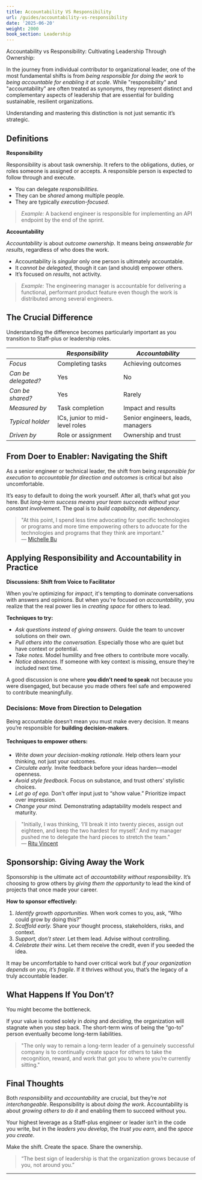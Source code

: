 ```yaml
---
title: Accountability VS Responsibility
url: /guides/accountability-vs-responsibility
date: '2025-06-20'
weight: 2000
book_section: Leadership
---
```


Accountability vs Responsibility: Cultivating Leadership Through Ownership:

In the journey from individual contributor to organizational leader, one of the most fundamental shifts is from *being responsible for doing the work* to *being accountable for enabling it at scale*. While "responsibility" and "accountability" are often treated as synonyms, they represent distinct and complementary aspects of leadership that are essential for building sustainable, resilient organizations.

Understanding and mastering this distinction is not just semantic it’s strategic.


## Definitions

**Responsibility**

Responsibility is about task ownership. It refers to the obligations, duties, or roles someone is assigned or accepts. A responsible person is expected to follow through and execute.

- You can delegate *responsibilities*.
- They can be *shared* among multiple people.
- They are typically *execution-focused*.

> _Example:_ A backend engineer is responsible for implementing an API endpoint by the end of the sprint.

**Accountability**

*Accountability* is about *outcome ownership*. It means being *answerable for results*, regardless of who does the work.

- Accountability is *singular* only one person is ultimately accountable.
- It *cannot be delegated*, though it can (and should) empower others.
- It’s focused on *results*, not activity.

> _Example:_ The engineering manager is accountable for delivering a functional, performant product feature even though the work is distributed among several engineers.

## The Crucial Difference

Understanding the difference becomes particularly important as you transition to Staff-plus or leadership roles.

|                       | *Responsibility*                            | *Accountability*                             |
|-----------------------|-----------------------------------------------|--------------------------------------------------|
| *Focus*           | Completing tasks                              | Achieving outcomes                               |
| *Can be delegated?* | Yes                                           | No                                               |
| *Can be shared?*    | Yes                                           | Rarely                                           |
| *Measured by*       | Task completion                               | Impact and results                               |
| *Typical holder*      | ICs, junior to mid-level roles                | Senior engineers, leads, managers                |
| *Driven by*           | Role or assignment                            | Ownership and trust                              |


## From Doer to Enabler: Navigating the Shift

As a senior engineer or technical leader, the shift from being *responsible for execution* to *accountable for direction and outcomes* is critical but also uncomfortable.

It’s easy to default to doing the work yourself. After all, that’s what got you here. But *long-term success means your team succeeds without your constant involvement.* The goal is to *build capability, not dependency*.

> "At this point, I spend less time advocating for specific technologies or programs and more time empowering others to advocate for the technologies and programs that they think are important."  
> — [Michelle Bu](https://staffeng.com/stories/michelle-bu)


## Applying Responsibility and Accountability in Practice

**Discussions: Shift from Voice to Facilitator**

When you're optimizing for *impact*, it's tempting to dominate conversations with answers and opinions. But when you're focused on *accountability*, you realize that the real power lies in *creating space* for others to lead.

**Techniques to try:**

- *Ask questions instead of giving answers.* Guide the team to uncover solutions on their own.
- *Pull others into the conversation.* Especially those who are quiet but have context or potential.
- *Take notes.* Model humility and free others to contribute more vocally.
- *Notice absences.* If someone with key context is missing, ensure they’re included next time.

A good discussion is one where **you didn’t need to speak** not because you were disengaged, but because you made others feel safe and empowered to contribute meaningfully.



### Decisions: Move from Direction to Delegation

Being accountable doesn’t mean you must make every decision. It means you’re responsible for **building decision-makers**.

#### Techniques to empower others:

- *Write down your decision-making rationale.* Help others learn your thinking, not just your outcomes.
- *Circulate early.* Invite feedback before your ideas harden—model openness.
- *Avoid style feedback.* Focus on substance, and trust others' stylistic choices.
- *Let go of ego.* Don't offer input just to “show value.” Prioritize impact over impression.
- *Change your mind.* Demonstrating adaptability models respect and maturity.

> "Initially, I was thinking, ‘I’ll break it into twenty pieces, assign out eighteen, and keep the two hardest for myself.’ And my manager pushed me to delegate the hard pieces to stretch the team."  
> — [Ritu Vincent](https://staffeng.com/stories/ritu-vincent)


## Sponsorship: Giving Away the Work

Sponsorship is the ultimate act of *accountability without responsibility*. It’s choosing to grow others by *giving them the opportunity* to lead the kind of projects that once made your career.

**How to sponsor effectively:**

1. *Identify growth opportunities.* When work comes to you, ask, “Who could grow by doing this?”
2. *Scaffold early.* Share your thought process, stakeholders, risks, and context.
3. *Support, don’t steer.* Let them lead. Advise without controlling.
4. *Celebrate their wins.* Let them receive the credit, even if you seeded the idea.

It may be uncomfortable to hand over critical work but *if your organization depends on you, it’s fragile*. If it thrives without you, that’s the legacy of a truly accountable leader.


## What Happens If You Don’t?

You might become the bottleneck.

If your value is rooted solely in *doing* and *deciding*, the organization will stagnate when you step back. The short-term wins of being the “go-to” person eventually become long-term liabilities.

> "The only way to remain a long-term leader of a genuinely successful company is to continually create space for others to take the recognition, reward, and work that got you to where you’re currently sitting."


## Final Thoughts

Both *responsibility* and *accountability* are crucial, but they’re *not interchangeable*. Responsibility is about *doing the work*. Accountability is about *growing others to do it* and enabling them to succeed without you.

Your highest leverage as a Staff-plus engineer or leader isn’t in the code you write, but in the *leaders you develop*, the *trust you earn*, and the *space you create*.

Make the shift. Create the space. Share the ownership.


> “The best sign of leadership is that the organization grows because of you, not around you.”

---
